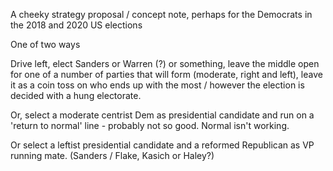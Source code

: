 A cheeky strategy proposal / concept note, perhaps for the Democrats in the 2018 and 2020 US elections

One of two ways



Drive left, elect Sanders or Warren (?) or something, leave the middle open for one of a number of parties that will form (moderate, right and left), leave it as a coin toss on who ends up with the most / however the election is decided with a hung electorate.

Or, select a moderate centrist Dem as presidential candidate and run on a 'return to normal' line - probably not so good. Normal isn't working.

Or select a leftist presidential candidate and a reformed Republican as VP running mate. (Sanders / Flake, Kasich or Haley?)
